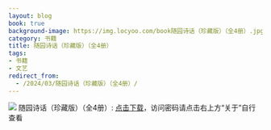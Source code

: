 ```yaml
---
layout: blog
book: true
background-image: https://img.locyoo.com/book随园诗话（珍藏版）（全4册）.jpg
category: 书籍
title: 随园诗话（珍藏版）（全4册）
tags:
- 书籍
- 文艺
redirect_from:
  - /2024/03/随园诗话（珍藏版）（全4册）/
---
```

![](https://img.locyoo.com/book随园诗话（珍藏版）（全4册）.jpg)
随园诗话（珍藏版）（全4册）: <a name = "ref1" href="https://url18.ctfile.com/f/50983618-1380725128-3bf86f?p=3619">点击下载</a>，访问密码请点击右上方“关于”自行查看